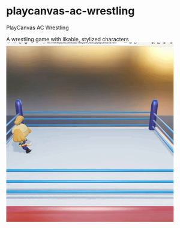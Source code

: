 # playcanvas-ac-wrestling
PlayCanvas AC Wrestling

A wrestling game with likable, stylized characters
![](walk.gif)
